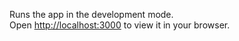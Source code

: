 

Runs the app in the development mode.\
Open [http://localhost:3000](http://localhost:3000) to view it in your browser.

